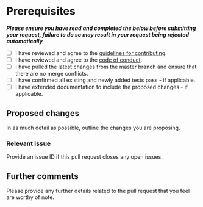 # Prerequisites

***Please ensure you have read and completed the below before submitting your request, failure to do so may result in your request being rejected automatically***

- [ ] I have reviewed and agree to the [guidelines for contributing](CONTRIBUTING.md).
- [ ] I have reviewed and agree to the [code of conduct](CODE_OF_CONDUCT.md).
- [ ] I have pulled the latest changes from the master branch and ensure that there are no merge conflicts.
- [ ] I have confirmed all existing and newly added tests pass - if applicable.
- [ ] I have extended documentation to include the proposed changes - if applicable.

## Proposed changes

In as much detail as possible, outline the changes you are proposing.

### Relevant issue

Provide an issue ID if this pull request closes any open issues.

## Further comments

Please provide any further details related to the pull request that you feel are worthy of note.

